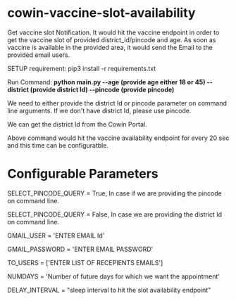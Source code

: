 # cowin-vaccine-slot-availability
Get vaccine slot Notification. It would hit the vaccine endpoint in order to get the vaccine slot of provided district_id/pincode and age. As soon as vaccine is available in the provided area, it would send the Email to the provided email users.

SETUP requirement: pip3 install -r requirements.txt

Run Command: **python main.py --age (provide age either 18 or 45) --district (provide district Id) --pincode (provide pincode)**

We need to either provide the district Id or pincode parameter on command line arguments. If we don't have district Id, please use pincode.

We can get the district Id from the Cowin Portal.

Above command would hit the vaccine availability endpoint for every 20 sec and this time can be configuratble.

# Configurable Parameters
SELECT_PINCODE_QUERY = True, In case if we are providing the pincode on command line.

SELECT_PINCODE_QUERY = False, In case we are providing the district Id on command line.

GMAIL_USER = 'ENTER EMAIL Id'

GMAIL_PASSWORD = 'ENTER EMAIL PASSWORD'

TO_USERS = ['ENTER LIST OF RECEPIENTS EMAILS']

NUMDAYS = 'Number of future days for which we want the appointment'

DELAY_INTERVAL = "sleep interval to hit the slot availability endpoint"
